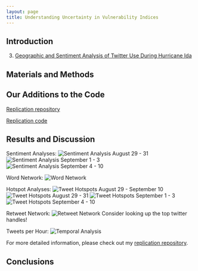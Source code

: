 ```yaml
---
layout: page
title: Understanding Uncertainty in Vulnerability Indices
---
```

## Introduction
3. [Geographic and Sentiment Analysis of Twitter Use During Hurricane Ida](hurricane-ida-spatial-twitter-analysis)


## Materials and Methods



## Our Additions to the Code


[Replication repository](https://github.com/Liam-W-Smith/Dorian-Replication)

[Replication code](https://github.com/Liam-W-Smith/Dorian-Replication/blob/main/procedure/code/01-dorian.Rmd)

## Results and Discussion

Sentiment Analyses:
![Sentiment Analysis August 29 - 31](assets/ida_results/figures/sentiment_analysis1.png)
![Sentiment Analysis September 1 - 3](assets/ida_results/figures/sentiment_analysis2.png)
![Sentiment Analysis September 4 - 10](assets/ida_results/figures/sentiment_analysis3.png)


Word Network:
![Word Network](assets/ida_results/figures/word_network.png)

Hotspot Analyses:
![Tweet Hotspots August 29 - September 10](assets/ida_results/maps/G_Score_Ida.png)
![Tweet Hotspots August 29 - 31](assets/ida_results/maps/G_Score_Ida1.png)
![Tweet Hotspots September 1 - 3](assets/ida_results/maps/G_Score_Ida2.png)
![Tweet Hotspots September 4 - 10](assets/ida_results/maps/G_Score_Ida3.png)

Retweet Network:
![Retweet Network](assets/ida_results/figures/network.png)
Consider looking up the top twitter handles!

Tweets per Hour:
![Temporal Analysis](assets/ida_results/figures/temporal.png)

For more detailed information, please check out my [replication repository](https://github.com/Liam-W-Smith/Dorian-Replication).

## Conclusions
